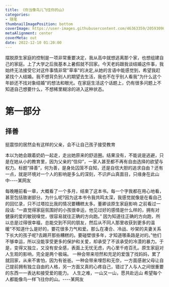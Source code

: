 ```yaml
---
title: 《你当像鸟儿飞往你的山》
categories: 
- 随笔
thumbnailImagePosition: bottom
coverImage: https://user-images.githubusercontent.com/46363359/205930907-b9d33212-b444-41e7-b404-f4919ef56fa0.jpg
metaAlignment: center
coverMeta: out
date: 2022-12-10 01:20:00
---
```


摆脱原生家庭的控制是一项非常重要决定，我从高中就想逃离那个家，也想组建自己的家庭。上了大学之后我基本上暑假就不回家。今天老妈跟我谈结婚这件事，我始终无法接受它对这件事情非常"草率"的决定,从她的言语中能感觉到，希望我赶紧找个人结婚。我不想背负别人的期望去生活，我也不在乎别人看我"为什么这个年龄还不找对象结婚"的想法和眼光。在家庭生活这个话题上，仍有很多问题上不知道自己想要什么，不想稀里糊涂的进入这种状态。

<!-- more -->

# 第一部分

## 择善

挺震惊的居然会有这样的父亲，会不让自己孩子接受教育

本以为她会跟着奶奶一起走，走出她原来的舒适圈。结果没有，不能说是逃避，只是在她从小的教育里，因为父亲的“信仰”，一家人甚至都不再有自由选择的欲望与权力。标题“择善”，何为善，是身处囚笼不自知，还是自信大胆的追求自由？还有一点，就是环境对一个人的影响是多么的深刻，不识庐山真面目，只缘身在此山中----某网友

每晚睡前看一章，大概看了一个多月，结束了这本书。每一个字我都在用心地看，甚至包括致谢部分。为什么呢?因为这本书令我共鸣太深，我感觉就像是在看自己的回忆录，只不过塔拉比我的情况要糟糕太多。董卿谈原生家庭影响 之前看过一段话: “一直觉得家庭氛围好的小孩很幸运，他见过好的感情是什么样的，拥有对健康的爱的敏锐嗅觉，很容易就往正确的方向跑。” 因为知道往正确的方向跑，所以总是过得很幸福，总能交到不同的朋友，然后从不同人那里收获到更多的温暖“不知道什么是好的，要花很多力气和爱。那么在凑合、冷战、吵架的夫妻关系下长大的孩子呢?去踢开那些糟糕的。要碰壁很多年，才知道哪条路是对的。”他们不够幸运，所以没能享受更多的保护和关爱，却承受了不该承受的冷漠的暴力。于是，变得又独立，又没有安全感，表面上无忧无虑，内心里千疮百孔。原生家庭对人生观的影响，完全是两个极端。 一种会带来坦然和充足的爱饿了找妈妈，累了就回家，从来不害怕，因为有爸爸。一种会带来埋怨和无奈，一方面感谢父母让自己提前拥有独立自由的人格，另一方面又真的心疼自己，错过了人与人之间很重要的东西一一表达和接受爱的能力。 人生之难，一山又一山，愿共赴远山 希望每个人都能像鸟一样飞往你的山。----某网友
